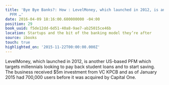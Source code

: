 ```yaml
---
title: 'Bye Bye Banks?: How : LevelMoney, which launched in 2012, is another US-based
  PFM …'
date: 2016-04-09 18:16:00.600000000 -04:00
position: 29
book_uuid: f5de12dd-6d51-40a8-9ae7-ab25015ce46b
location: Startups and the bit of the banking model they’re after
source: ibooks
touch: true
highlighted_on: '2015-11-22T00:00:00.000Z'
---
```


LevelMoney, which launched in 2012, is another US-based PFM which targets millennials looking to pay back student loans and to start saving. The business received $5m investment from VC KPCB and as of January 2015 had 700,000 users before it was acquired by Capital One.